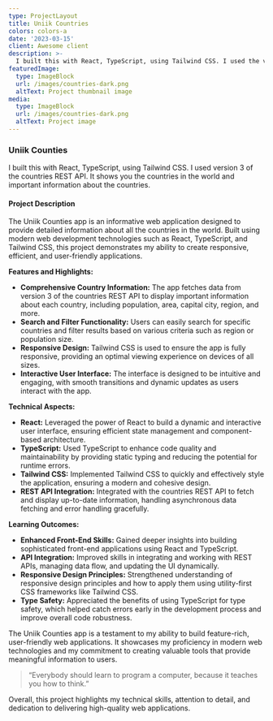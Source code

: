 ```yaml
---
type: ProjectLayout
title: Uniik Countries
colors: colors-a
date: '2023-03-15'
client: Awesome client
description: >-
  I built this with React, TypeScript, using Tailwind CSS. I used the version 3 of the countries REST API. It shows you the countries in the world and important information about the countries. Check it out here https://uniik-countries.netlify.app/
featuredImage:
  type: ImageBlock
  url: /images/countries-dark.png
  altText: Project thumbnail image
media:
  type: ImageBlock
  url: /images/countries-dark.png
  altText: Project image
---
```


### Uniik Counties

I built this with React, TypeScript, using Tailwind CSS. I used version 3 of the countries REST API. It shows you the countries in the world and important information about the countries.

#### Project Description

The Uniik Counties app is an informative web application designed to provide detailed information about all the countries in the world. Built using modern web development technologies such as React, TypeScript, and Tailwind CSS, this project demonstrates my ability to create responsive, efficient, and user-friendly applications.

**Features and Highlights:**
- **Comprehensive Country Information:** The app fetches data from version 3 of the countries REST API to display important information about each country, including population, area, capital city, region, and more.
- **Search and Filter Functionality:** Users can easily search for specific countries and filter results based on various criteria such as region or population size.
- **Responsive Design:** Tailwind CSS is used to ensure the app is fully responsive, providing an optimal viewing experience on devices of all sizes.
- **Interactive User Interface:** The interface is designed to be intuitive and engaging, with smooth transitions and dynamic updates as users interact with the app.

**Technical Aspects:**
- **React:** Leveraged the power of React to build a dynamic and interactive user interface, ensuring efficient state management and component-based architecture.
- **TypeScript:** Used TypeScript to enhance code quality and maintainability by providing static typing and reducing the potential for runtime errors.
- **Tailwind CSS:** Implemented Tailwind CSS to quickly and effectively style the application, ensuring a modern and cohesive design.
- **REST API Integration:** Integrated with the countries REST API to fetch and display up-to-date information, handling asynchronous data fetching and error handling gracefully.

**Learning Outcomes:**
- **Enhanced Front-End Skills:** Gained deeper insights into building sophisticated front-end applications using React and TypeScript.
- **API Integration:** Improved skills in integrating and working with REST APIs, managing data flow, and updating the UI dynamically.
- **Responsive Design Principles:** Strengthened understanding of responsive design principles and how to apply them using utility-first CSS frameworks like Tailwind CSS.
- **Type Safety:** Appreciated the benefits of using TypeScript for type safety, which helped catch errors early in the development process and improve overall code robustness.

The Uniik Counties app is a testament to my ability to build feature-rich, user-friendly web applications. It showcases my proficiency in modern web technologies and my commitment to creating valuable tools that provide meaningful information to users.

> “Everybody should learn to program a computer, because it teaches you how to think.”

Overall, this project highlights my technical skills, attention to detail, and dedication to delivering high-quality web applications.
